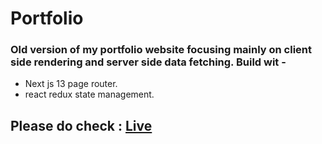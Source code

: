 # Portfolio

### Old version of my portfolio website focusing mainly on client side rendering and server side data fetching. Build wit -

- Next js 13 page router.
- react redux state management.

## Please do check : <a href='https://moinak05.vercel.app/'>Live</a>